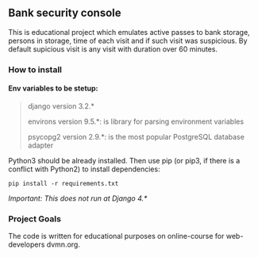 ## Bank security console

This is educational project which emulates active passes to bank storage, persons in storage, time of each visit and if such visit was suspicious. By default supicious visit is any visit with duration over 60 minutes.

### How to install

#### Env variables to be stetup:

> django version 3.2.* 
> 
> environs version 9.5.*: is library for parsing environment variables
> 
> psycopg2 version 2.9.*: is the most popular PostgreSQL database adapter

Python3 should be already installed. Then use pip (or pip3, if there is a conflict with Python2) to install dependencies:

``` pip install -r requirements.txt ```

_Important: This does not run at Django 4.*_

### Project Goals
The code is written for educational purposes on online-course for web-developers dvmn.org.
